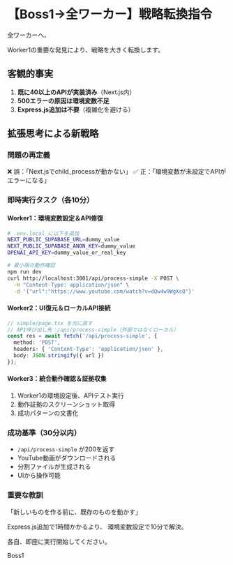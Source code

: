 # 【Boss1→全ワーカー】戦略転換指令

全ワーカーへ、

Worker1の重要な発見により、戦略を大きく転換します。

## 客観的事実
1. **既に40以上のAPIが実装済み**（Next.js内）
2. **500エラーの原因は環境変数不足**
3. **Express.js追加は不要**（複雑化を避ける）

## 拡張思考による新戦略

### 問題の再定義
❌ 誤：「Next.jsでchild_processが動かない」
✅ 正：「環境変数が未設定でAPIがエラーになる」

### 即時実行タスク（各10分）

#### Worker1：環境変数設定＆API修復
```bash
# .env.local に以下を追加
NEXT_PUBLIC_SUPABASE_URL=dummy_value
NEXT_PUBLIC_SUPABASE_ANON_KEY=dummy_value
OPENAI_API_KEY=dummy_value_or_real_key

# 最小限の動作確認
npm run dev
curl http://localhost:3001/api/process-simple -X POST \
  -H "Content-Type: application/json" \
  -d '{"url":"https://www.youtube.com/watch?v=dQw4w9WgXcQ"}'
```

#### Worker2：UI復元＆ローカルAPI接続
```typescript
// simple/page.tsx を元に戻す
// API呼び出し先：/api/process-simple（外部ではなくローカル）
const res = await fetch('/api/process-simple', {
  method: 'POST',
  headers: { 'Content-Type': 'application/json' },
  body: JSON.stringify({ url })
});
```

#### Worker3：統合動作確認＆証拠収集
1. Worker1の環境設定後、APIテスト実行
2. 動作証拠のスクリーンショット取得
3. 成功パターンの文書化

### 成功基準（30分以内）
- `/api/process-simple` が200を返す
- YouTube動画がダウンロードされる
- 分割ファイルが生成される
- UIから操作可能

### 重要な教訓
「新しいものを作る前に、既存のものを動かす」

Express.js追加で1時間かかるより、
環境変数設定で10分で解決。

各自、即座に実行開始してください。

Boss1